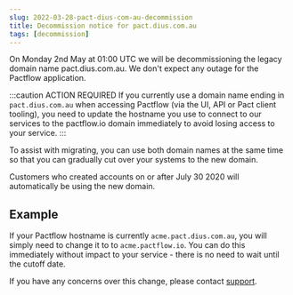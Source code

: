 ```yaml
---
slug: 2022-03-28-pact-dius-com-au-decommission
title: Decommission notice for pact.dius.com.au
tags: [decommission]
---
```


On Monday 2nd May at 01:00 UTC we will be decommissioning the legacy domain name pact.dius.com.au. We don't expect any outage for the Pactflow application.

:::caution ACTION REQUIRED
If you currently use a domain name ending in `pact.dius.com.au` when accessing Pactflow (via the UI, API or Pact client tooling), you need to update the hostname you use to connect to our services to the pactflow.io domain immediately to avoid losing access to your service.
:::

To assist with migrating, you can use both domain names at the same time so that you can gradually cut over your systems to the new domain.

Customers who created accounts on or after July 30 2020 will automatically be using the new domain.

## Example

If your Pactflow hostname is currently `acme.pact.dius.com.au`, you will simply need to change it to to `acme.pactflow.io`. You can do this immediately without impact to your service - there is no need to wait until the cutoff date.

If you have any concerns over this change, please contact [support](mailto:support@pactflow.io).
